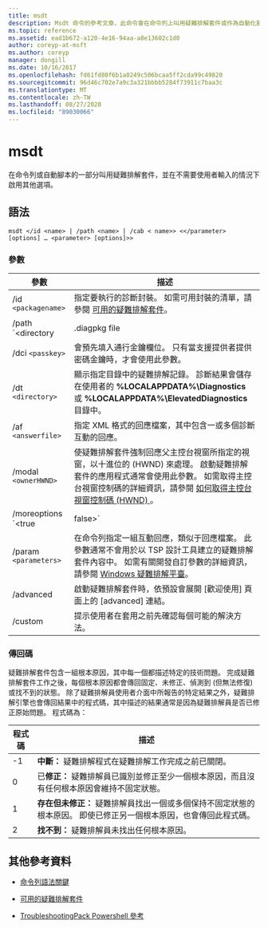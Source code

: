 ```yaml
---
title: msdt
description: Msdt 命令的參考文章，此命令會在命令列上叫用疑難排解套件或作為自動化腳本的一部分，並在不需要使用者輸入的情況下啟用其他選項。
ms.topic: reference
ms.assetid: ead1b672-a120-4e16-94aa-a8e13602c1d0
author: coreyp-at-msft
ms.author: coreyp
manager: dongill
ms.date: 10/16/2017
ms.openlocfilehash: fd61fd80f6b1a0249c506bcaa5ff2cda99c49820
ms.sourcegitcommit: 96d46c702e7a9c3a321bbbb5284f73911c7baa3c
ms.translationtype: MT
ms.contentlocale: zh-TW
ms.lasthandoff: 08/27/2020
ms.locfileid: "89030066"
---
```

# <a name="msdt"></a>msdt

在命令列或自動腳本的一部分叫用疑難排解套件，並在不需要使用者輸入的情況下啟用其他選項。

## <a name="syntax"></a>語法

```
msdt </id <name> | /path <name> | /cab < name>> <</parameter> [options] … <parameter> [options]>>
```

### <a name="parameters"></a>參數

| 參數 | 描述 |
| --------- | ----------- |
| /id `<packagename>` | 指定要執行的診斷封裝。 如需可用封裝的清單，請參閱 [可用的疑難排解套件](/previous-versions/windows/it-pro/windows-server-2012-r2-and-2012/ee424379(v=ws.11)#available-troubleshooting-packs)。 |
| /path `<directory|.diagpkg file|.diagcfg file>` | 指定診斷封裝的完整路徑。 如果您指定目錄，目錄必須包含診斷套件。 您無法搭配 * */id * *、 **/dci**或 **/cab**參數使用 **/path**參數。 |                                                                                   |
| /dci `<passkey>` | 會預先填入通行金鑰欄位。 只有當支援提供者提供密碼金鑰時，才會使用此參數。 |
| /dt `<directory>` | 顯示指定目錄中的疑難排解記錄。 診斷結果會儲存在使用者的 **%LOCALAPPDATA%\Diagnostics** 或 **%LOCALAPPDATA%\ElevatedDiagnostics** 目錄中。 |
| /af `<answerfile>` | 指定 XML 格式的回應檔案，其中包含一或多個診斷互動的回應。 |
| /modal `<ownerHWND>` | 使疑難排解套件強制回應父主控台視窗所指定的視窗，以十進位的 (HWND) 來處理。 啟動疑難排解套件的應用程式通常會使用此參數。 如需取得主控台視窗控制碼的詳細資訊，請參閱 [如何取得主控台視窗控制碼 (HWND) ](https://support.microsoft.com/help/124103/how-to-obtain-a-console-window-handle-hwnd)。 |
| /moreoptions `<true|false>` | 啟用 (true) 或隱藏 (false) 會詢問使用者是否想要探索其他選項的最後一個疑難排解畫面。 此參數通常會在疑難排解套件由不屬於作業系統一部分的疑難排解工具啟動時使用。 |
| /param `<parameters>` | 在命令列指定一組互動回應，類似于回應檔案。 此參數通常不會用於以 TSP 設計工具建立的疑難排解套件內容中。 如需有關開發自訂參數的詳細資訊，請參閱 [Windows 疑難排解平臺](/previous-versions/windows/desktop/wintt/windows-troubleshooting-toolkit-portal)。 |
| /advanced | 啟動疑難排解套件時，依預設會展開 [歡迎使用] 頁面上的 [advanced] 連結。 |
| /custom | 提示使用者在套用之前先確認每個可能的解決方法。 |

### <a name="return-codes"></a>傳回碼

疑難排解套件包含一組根本原因，其中每一個都描述特定的技術問題。 完成疑難排解套件工作之後，每個根本原因都會傳回固定、未修正、偵測到 (但無法修復) 或找不到的狀態。 除了疑難排解員使用者介面中所報告的特定結果之外，疑難排解引擎也會傳回結果中的程式碼，其中描述的結果通常是因為疑難排解員是否已修正原始問題。 程式碼為：

| 程式碼 | 描述 |
| ---- | ----------- |
| -1 | **中斷：** 疑難排解程式在疑難排解工作完成之前已關閉。 |
| 0 | 已**修正：** 疑難排解員已識別並修正至少一個根本原因，而且沒有任何根本原因會維持不固定狀態。 |
| 1 | **存在但未修正：** 疑難排解員找出一個或多個保持不固定狀態的根本原因。 即使已修正另一個根本原因，也會傳回此程式碼。 |
| 2 | **找不到：** 疑難排解員未找出任何根本原因。 |

## <a name="additional-references"></a>其他參考資料

- [命令列語法關鍵](command-line-syntax-key.md)

- [可用的疑難排解套件](/previous-versions/windows/it-pro/windows-server-2012-r2-and-2012/ee424379(v=ws.11)#available-troubleshooting-packs)

- [TroubleshootingPack Powershell 參考](/powershell/module/troubleshootingpack/?view=win10-ps)
